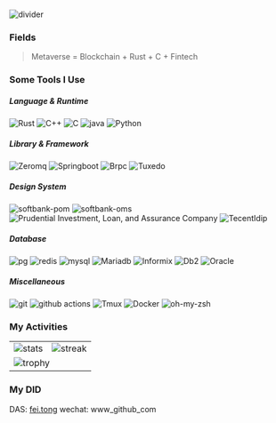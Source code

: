 <p align="center">
  <img src="https://readme-typing-svg.herokuapp.com?center=true&lines=Fly+to+the+Rust" alt="">
</p>

<img src="https://user-images.githubusercontent.com/73097560/115834477-dbab4500-a447-11eb-908a-139a6edaec5c.gif" alt="divider">

### Fields

> Metaverse = Blockchain + Rust + C + Fintech

### Some Tools I Use

<h5>Language & Runtime</h5>
<p>
  <img alt="Rust" src="https://img.shields.io/badge/-Rust-007ACC?style=flat-square&logo=Rust&logoColor=white" />
  <img alt="C++" src="https://img.shields.io/badge/-C++-4e2a8e?style=flat-square&logo=C++&logoColor=white" />
  <img alt="C" src="https://img.shields.io/badge/-C-7fd5ea?style=flat-square&logo=C&logoColor=white" />
  <img alt="java" src="https://img.shields.io/badge/-java-3776AB?style=flat-square&logo=java&logoColor=white" />
  <img alt="Python" src="https://img.shields.io/badge/-Python-45b8d8?style=flat-square&logo=Python&logoColor=white" />
</p>

<h5>Library & Framework</h5>
<p>
  <img alt="Zeromq" src="https://img.shields.io/badge/-Zeromq-45b8d8?style=flat-square&logo=zeromq&logoColor=white" />
  <img alt="Springboot" src="https://img.shields.io/badge/-springboot-0070f3?style=flat-square&logo=springboot&logoColor=white" />
  <img alt="Brpc" src="https://img.shields.io/badge/-Brpc-45b8d8?style=flat-square&logo=brpc&logoColor=white" />
  <img alt="Tuxedo" src="https://img.shields.io/badge/-Tuxedo-7fd5ea?style=flat-square&logo=Tuxedo&logoColor=white" />
</p>
<h5>Design System</h5>
<p>
  <img alt="softbank-pom" src="https://img.shields.io/badge/-softbankPom-0081cb?style=flat-square&logo=softbankPom&logoColor=white" />
  <img alt="softbank-oms" src="https://img.shields.io/badge/-softbankOms-757575?style=flat-square&logo=softbankOms&logoColor=white" />
  <img alt="Prudential Investment, Loan, and Assurance Company" src="https://img.shields.io/badge/-Prudential-7fd5ea?style=flat-square&logo=Prudential&logoColor=white" />
  <img alt="TecentIdip" src="https://img.shields.io/badge/-TecentIdip-1bb91f?style=flat-square&logo=TecentIdip&logoColor=white" />
</p>

<h5>Database</h5>
<p>
  <img alt="pg" src="https://img.shields.io/badge/-PostgreSQL-4169e1?style=flat-square&logo=postgresql&logoColor=white" />
  <img alt="redis" src="https://img.shields.io/badge/-Redis-47a248?style=flat-square&logo=redis&logoColor=white" />
  <img alt="mysql" src="https://img.shields.io/badge/-Mysql-003B57?style=flat-square&logo=mysql&logoColor=white" />
  <img alt="Mariadb" src="https://img.shields.io/badge/-Mariadb-003B57?style=flat-square&logo=Mariadb&logoColor=white" />
  <img alt="Informix" src="https://img.shields.io/badge/-Informix-4e2a8e?style=flat-square&logo=Informix&logoColor=white" />
  <img alt="Db2" src="https://img.shields.io/badge/-Db2-1bb91f?style=flat-square&logo=db2&logoColor=white" />
  <img alt="Oracle" src="https://img.shields.io/badge/-Oracle-c5d928?style=flat-square&logo=Oracle&logoColor=white" />
</p>
<h5>Miscellaneous</h5>
<p>
  <img alt="git" src="https://img.shields.io/badge/-Git-F05032?style=flat-square&logo=git&logoColor=white" />
  <img alt="github actions"
    src="https://img.shields.io/badge/-Github_Actions-2088FF?style=flat-square&logo=github-actions&logoColor=white"
  <img alt="Docker" src="https://img.shields.io/badge/-Docker-46a2f1?style=flat-square&logo=docker&logoColor=white" />
  <img alt="Tmux" src="https://img.shields.io/badge/-Tmux-1bb91f?style=flat-square&logo=tmux&logoColor=white" />
   <img alt="Docker" src="https://img.shields.io/badge/-Docker-4169e1?style=flat-square&logo=Docker&logoColor=white" />
  <img alt="oh-my-zsh" src="https://img.shields.io/badge/-oh_my_zsh-c5d928?style=flat-square&logo=oh-my-zsh&logoColor=white" />
</p>

### My Activities

<table>
<tbody>
  <tr>
    <td>
      <img src="https://github-readme-stats.vercel.app/api?username=tongpipi&count_private=true&show_icons=true&theme=radical" alt="stats">
    </td>
    <td>
      <img src="https://github-readme-streak-stats.herokuapp.com?user=tongpipi&theme=radical&hide_border=true" alt="streak">
    </td>
  </tr>
  <tr>
    <td colspan="2">
      <img src="https://github-profile-trophy.vercel.app/?username=tongpipi&theme=radical&row=1" alt="trophy">
    </td>
  </tr>
</tbody>
</table>

### My DID
DAS: [fei.tong](https://fei.tong/)
wechat: www_github_com
